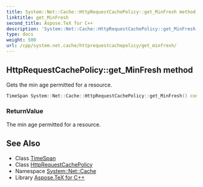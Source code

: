 ```yaml
---
title: System::Net::Cache::HttpRequestCachePolicy::get_MinFresh method
linktitle: get_MinFresh
second_title: Aspose.TeX for C++
description: 'System::Net::Cache::HttpRequestCachePolicy::get_MinFresh method. Gets the min age permitted for a resource in C++.'
type: docs
weight: 500
url: /cpp/system.net.cache/httprequestcachepolicy/get_minfresh/
---
```

## HttpRequestCachePolicy::get_MinFresh method


Gets the min age permitted for a resource.

```cpp
TimeSpan System::Net::Cache::HttpRequestCachePolicy::get_MinFresh() const
```


### ReturnValue

The min age permitted for a resource.

## See Also

* Class [TimeSpan](../../../system/timespan/)
* Class [HttpRequestCachePolicy](../)
* Namespace [System::Net::Cache](../../)
* Library [Aspose.TeX for C++](../../../)
